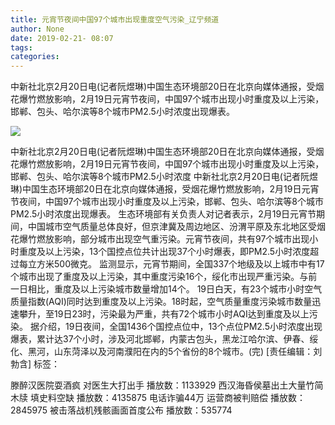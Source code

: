 ```yaml
---
title: 元宵节夜间中国97个城市出现重度空气污染_辽宁频道
author: None
date: 2019-02-21- 08:07
tags: 
categories: 
---
```

中新社北京2月20日电(记者阮煜琳)中国生态环境部20日在北京向媒体通报，受烟花爆竹燃放影响，2月19日元宵节夜间，中国97个城市出现小时重度及以上污染，邯郸、包头、哈尔滨等8个城市PM2.5小时浓度出现爆表。
<!-- more -->
                
<img align="center" border="0" src="http://p2.ifengimg.com/a/2016/0810/204c433878d5cf9size1_w16_h16.png" />
                
            
中新社北京2月20日电(记者阮煜琳)中国生态环境部20日在北京向媒体通报，受烟花爆竹燃放影响，2月19日元宵节夜间，中国97个城市出现小时重度及以上污染，邯郸、包头、哈尔滨等8个城市PM2.5小时浓度
中新社北京2月20日电(记者阮煜琳)中国生态环境部20日在北京向媒体通报，受烟花爆竹燃放影响，2月19日元宵节夜间，中国97个城市出现小时重度及以上污染，邯郸、包头、哈尔滨等8个城市PM2.5小时浓度出现爆表。
生态环境部有关负责人对记者表示，2月19日元宵节期间，中国城市空气质量总体良好，但京津冀及周边地区、汾渭平原及东北地区受烟花爆竹燃放影响，部分城市出现空气重污染。元宵节夜间，共有97个城市出现小时重度及以上污染，13个国控点位共计出现37个小时爆表，即PM2.5小时浓度超过每立方米500微克。
监测显示，元宵节期间，全国337个地级及以上城市中有17个城市出现了重度及以上污染，其中重度污染16个，绥化市出现严重污染。与前一日相比，重度及以上污染城市数量增加14个。
19日白天，有23个城市小时空气质量指数(AQI)同时达到重度及以上污染。18时起，空气质量重度污染城市数量迅速攀升，至19日23时，污染最为严重，共有72个城市小时AQI达到重度及以上污染。
据介绍，19日夜间，全国1436个国控点位中，13个点位PM2.5小时浓度出现爆表，累计达37个小时，涉及河北邯郸，内蒙古包头，黑龙江哈尔滨、伊春、绥化、黑河，山东菏泽以及河南濮阳在内的5个省份的8个城市。(完)
[责任编辑：刘勃含]
标签：
 
             
滕醉汉医院耍酒疯 对医生大打出手
播放数：1133929
西汉海昏侯墓出土大量竹简木牍 填史料空缺
播放数：4135875
电话诈骗44万 运营商被判赔偿
播放数：2845975
被击落战机残骸画面首度公布
播放数：535774
